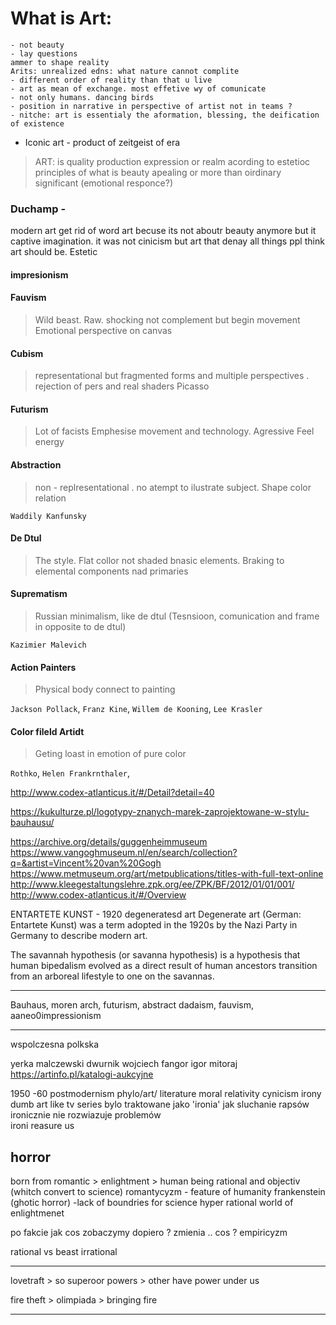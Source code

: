 
# What is Art:
```
- not beauty
- lay questions
ammer to shape reality
Arits: unrealized edns: what nature cannot complite
- different order of reality than that u live
- art as mean of exchange. most effetive wy of comunicate
- not only humans. dancing birds
- position in narrative in perspective of artist not in teams ?
- nitche: art is essentialy the aformation, blessing, the deification  of existence
```


- Iconic art - product of zeitgeist of era

>ART: is quality production expression or realm acording to estetioc  principles of what is beauty apealing or more than oirdinary significant (emotional responce?)   



### Duchamp -
modern art get rid of word art becuse its not aboutr beauty anymore but it captive imagination. it was not cinicism but art that denay all things ppl think art should be.
Estetic

   #### impresionism   

#### Fauvism   
> Wild beast.   Raw. shocking not complement but begin movement
Emotional perspective on canvas

#### Cubism
> representational but fragmented forms and multiple perspectives . rejection of pers and real shaders
Picasso

#### Futurism
> Lot of facists  Emphesise movement and technology. Agressive Feel energy

#### Abstraction  
> non - replresentational . no atempt to ilustrate subject. Shape color relation

`Waddily Kanfunsky`

#### De Dtul
> The style. Flat collor not shaded bnasic elements. Braking to elemental components nad primaries

#### Suprematism
> Russian minimalism, like de dtul (Tesnsioon, comunication and frame in opposite to de dtul)

`Kazimier Malevich`

#### Action Painters
> Physical body connect to painting

`Jackson Pollack`, `Franz Kine`, `Willem de Kooning`, `Lee Krasler`

#### Color fileld Artidt
> Geting loast in emotion of pure color

`Rothko`, `Helen Frankrnthaler`,

http://www.codex-atlanticus.it/#/Detail?detail=40

https://kukulturze.pl/logotypy-znanych-marek-zaprojektowane-w-stylu-bauhausu/

https://archive.org/details/guggenheimmuseum  
https://www.vangoghmuseum.nl/en/search/collection?q=&artist=Vincent%20van%20Gogh  
https://www.metmuseum.org/art/metpublications/titles-with-full-text-online  
http://www.kleegestaltungslehre.zpk.org/ee/ZPK/BF/2012/01/01/001/
http://www.codex-atlanticus.it/#/Overview


ENTARTETE KUNST - 1920 degeneratesd art
Degenerate art (German: Entartete Kunst) was a term adopted in the 1920s by the Nazi Party in Germany to describe modern art.



The savannah hypothesis (or savanna hypothesis) is a hypothesis that human bipedalism evolved as a direct result of human ancestors transition from an arboreal lifestyle to one on the savannas.

---
Bauhaus, moren arch, futurism, abstract dadaism, fauvism, aaneo0impressionism

------
wspolczesna polkska

yerka malczewski dwurnik
wojciech fangor igor mitoraj
https://artinfo.pl/katalogi-aukcyjne


1950 -60 postmodernism
phylo/art/ literature
moral relativity cynicism irony
dumb art like tv series bylo traktowane jako 'ironia' jak sluchanie rapsów ironicznie
nie rozwiazuje problemów   
ironi reasure us





## horror
born from romantic > enlightment > human being rational and objectiv (whitch convert to science)
romantycyzm - feature of humanity
frankenstein (ghotic horror) -lack of boundries for science
hyper rational world of enlightmenet

po fakcie jak cos zobaczymy dopiero ? zmienia .. cos ? empiricyzm


rational vs beast irrational



------------
lovetraft > so superoor powers > other have power under us

fire theft >
olimpiada > bringing fire


--------------
